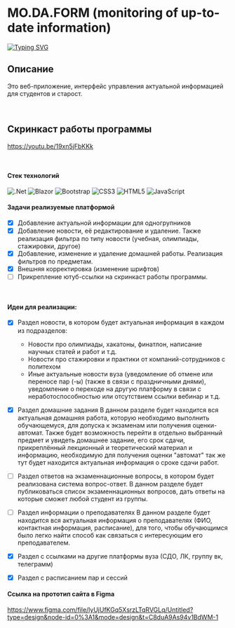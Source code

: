 # MO.DA.FORM (monitoring of up-to-date information)

[![Typing SVG](https://readme-typing-svg.demolab.com?font=Fira+Code&pause=1000&color=2AF724&random=false&width=435&lines=%D0%92%D0%B5%D0%B1-%D0%BF%D1%80%D0%B8%D0%BB%D0%BE%D0%B6%D0%B5%D0%BD%D0%B8%D0%B5+%D0%B4%D0%BB%D1%8F+%D0%B0%D0%BA%D1%82%D1%83%D0%B0%D0%BB%D1%8C%D0%BD%D0%BE%D0%B9+%D0%B8%D0%BD%D1%84%D1%8B)](https://git.io/typing-svg)
## Описание
 Это веб-приложение, интерфейс управления актуальной информацией для студентов и старост.

 <br/>

## Скринкаст работы программы

https://youtu.be/19xn5jFbKKk
 
 <br/>
 
#### Стек технологий 
![.Net](https://img.shields.io/badge/.NET-5C2D91?style=for-the-badge&logo=.net&logoColor=white) ![Blazor](https://img.shields.io/badge/blazor-%235C2D91.svg?style=for-the-badge&logo=blazor&logoColor=white) ![Bootstrap](https://img.shields.io/badge/bootstrap-%238511FA.svg?style=for-the-badge&logo=bootstrap&logoColor=white) ![CSS3](https://img.shields.io/badge/css3-%231572B6.svg?style=for-the-badge&logo=css3&logoColor=whit) ![HTML5](https://img.shields.io/badge/html5-%23E34F26.svg?style=for-the-badge&logo=html5&logoColor=white) ![JavaScript](https://img.shields.io/badge/javascript-%23323330.svg?style=for-the-badge&logo=javascript&logoColor=%23F7DF1E)

#### Задачи реализуемые платформой 

- [x] Добавление актуальной информации для одногрупников
- [x] Добавление новости, её редактирование и удаление. Также реализация фильтра по типу новости (учебная, олимпиады, стажировки, другое)
- [x] Добавление, изменение и удаление домашней работы. Реализация фильтров по предметам.
- [x] Внешняя корректировка (изменение шрифтов)
- [ ] Прикрепление ютуб-ссылки на скринкаст работы программы.
<br/>

#### Идеи для реализации:

- [x] Раздел новости, в котором будет актуальная информация в каждом из подразделов:
   * Новости про олимпиады, хакатоны, финатлон, написание научных статей и работ и т.д.
   * Новости про стажировки и практики от компаний-сотрудников с политехом
   * Иные актуальные новости вуза (уведомление об отмене или переносе пар (-ы) (также в связи с праздничными днями), уведомление о переходе на другую платформу в связи с неработоспособностью или отсутствием ссылки вебинар и т.д.

- [x] Раздел домашние задания
В данном разделе будет находится вся актуальная домашняя работа, которую необходимо выполнить обучающемуся, для допуска к экзаменам или получения оценки-автомат.
Также будет возможность перейти в отдельно выбранный предмет и увидеть домашнее задание, его срок сдачи, прикреплённый лекционный и теоретический материал и информацию, необходимую для получения оценки "автомат"
так же тут будет находится актуальная информация о сроке сдачи работ.

- [ ] Раздел ответов на экзаменнационные вопросы, в котором будет реализована система вопрос-ответ.
В данном разделе будет публиковаться список экзаменнационных вопросов, дать ответы на которые сможет любой студент из группы.

- [ ] Раздел информации о преподавателях
В данном разделе будет находится вся актуальная информация о преподавателях (ФИО, контактная информация, расписание), для того, чтобы обучающимся было легко найти способ как связаться с интересующим его преподавателем.

- [x] Раздел с ссылками на другие платформы вуза (СДО, ЛК, группу вк, телеграмм)

- [x] Раздел с расписанием пар и сессий

#### Ссылка на прототип сайта в Figma

https://www.figma.com/file/lyUjUfKGq5XsrzLTqRVGLq/Untitled?type=design&node-id=0%3A1&mode=design&t=C8duA9As94v1BdWM-1
